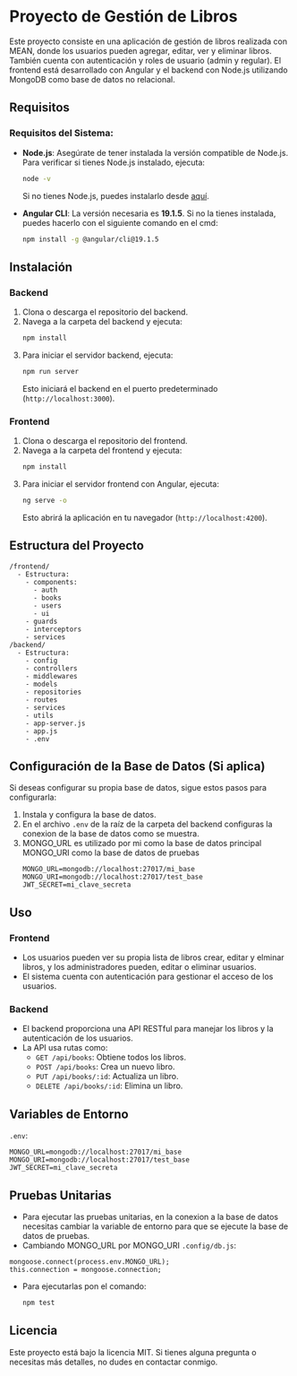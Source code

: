 # Proyecto de Gestión de Libros

Este proyecto consiste en una aplicación de gestión de libros realizada con MEAN, donde los usuarios pueden agregar, editar, ver y eliminar libros. También cuenta con autenticación y roles de usuario (admin y regular). El frontend está desarrollado con Angular y el backend con Node.js utilizando MongoDB como base de datos no relacional.

## Requisitos

### Requisitos del Sistema:
- **Node.js**: Asegúrate de tener instalada la versión compatible de Node.js. Para verificar si tienes Node.js instalado, ejecuta:
  ```bash
  node -v
  ```
  Si no tienes Node.js, puedes instalarlo desde [aquí](https://nodejs.org/).

- **Angular CLI**: La versión necesaria es **19.1.5**. Si no la tienes instalada, puedes hacerlo con el siguiente comando en el cmd:
  ```bash
  npm install -g @angular/cli@19.1.5
  ```

## Instalación

### Backend
1. Clona o descarga el repositorio del backend.
2. Navega a la carpeta del backend y ejecuta:
   ```bash
   npm install
   ```
3. Para iniciar el servidor backend, ejecuta:
   ```bash
   npm run server
   ```
   Esto iniciará el backend en el puerto predeterminado (`http://localhost:3000`).

### Frontend
1. Clona o descarga el repositorio del frontend.
2. Navega a la carpeta del frontend y ejecuta:
   ```bash
   npm install
   ```
3. Para iniciar el servidor frontend con Angular, ejecuta:
   ```bash
   ng serve -o
   ```
   Esto abrirá la aplicación en tu navegador (`http://localhost:4200`).

## Estructura del Proyecto

```plaintext
/frontend/
  - Estructura:
    - components:
      - auth
      - books
      - users
      - ui
    - guards
    - interceptors
    - services
/backend/
  - Estructura:
    - config
    - controllers
    - middlewares
    - models
    - repositories
    - routes
    - services
    - utils
    - app-server.js
    - app.js
    - .env
```

## Configuración de la Base de Datos (Si aplica)
Si deseas configurar su propia base de datos, sigue estos pasos para configurarla:

1. Instala y configura la base de datos.
2. En el archivo `.env` de la raíz de la carpeta del backend configuras la conexion de la base de datos como se muestra.
3. MONGO_URL es utilizado por mi como la base de datos principal MONGO_URI como la base de datos de pruebas
   ```text
   MONGO_URL=mongodb://localhost:27017/mi_base
   MONGO_URI=mongodb://localhost:27017/test_base
   JWT_SECRET=mi_clave_secreta
   ```

## Uso

### Frontend
- Los usuarios pueden ver su propia lista de libros crear, editar y elminar libros, y los administradores pueden, editar o eliminar usuarios.
- El sistema cuenta con autenticación para gestionar el acceso de los usuarios.

### Backend
- El backend proporciona una API RESTful para manejar los libros y la autenticación de los usuarios.
- La API usa rutas como:
  - `GET /api/books`: Obtiene todos los libros.
  - `POST /api/books`: Crea un nuevo libro.
  - `PUT /api/books/:id`: Actualiza un libro.
  - `DELETE /api/books/:id`: Elimina un libro.

## Variables de Entorno
 `.env`:
```text
MONGO_URL=mongodb://localhost:27017/mi_base
MONGO_URI=mongodb://localhost:27017/test_base
JWT_SECRET=mi_clave_secreta
```

## Pruebas Unitarias
- Para ejecutar las pruebas unitarias, en la conexion a la base de datos necesitas cambiar la variable de entorno para que se ejecute la base de datos de pruebas.
- Cambiando MONGO_URL por MONGO_URI
`.config/db.js`:
```text
mongoose.connect(process.env.MONGO_URL);
this.connection = mongoose.connection;
```
- Para ejecutarlas pon el comando:
  ```bash
  npm test
  ```


## Licencia
Este proyecto está bajo la licencia MIT. Si tienes alguna pregunta o necesitas más detalles, no dudes en contactar conmigo.
